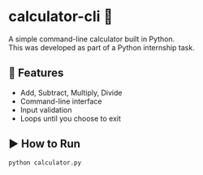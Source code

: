 # calculator-cli 🔢

A simple command-line calculator built in Python.  
This was developed as part of a Python internship task.

## 📌 Features
- Add, Subtract, Multiply, Divide
- Command-line interface
- Input validation
- Loops until you choose to exit

## ▶️ How to Run
```bash
python calculator.py
